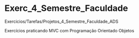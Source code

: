 # Exerc_4_Semestre_Faculdade
Exercicios/Tarefas/Projetos_4_Semestre_Faculdade_ADS

Exercícios praticando MVC com Programação Orientado Objetos
